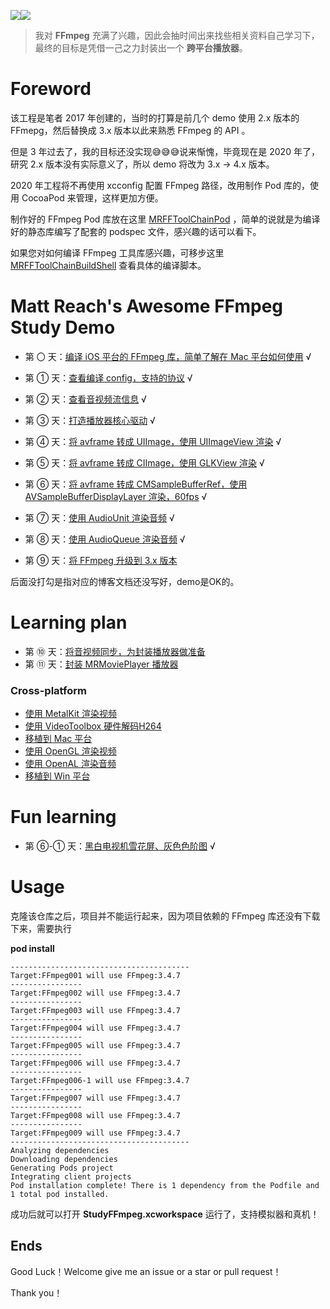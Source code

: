 
![](md/imgs/MR-16-9.png)[![](md/imgs/ffmpeg.png)](http://ffmpeg.org/) 


> 我对 **FFmpeg** 充满了兴趣，因此会抽时间出来找些相关资料自己学习下，最终的目标是凭借一己之力封装出一个 **跨平台播放器**。

# Foreword

该工程是笔者 2017 年创建的，当时的打算是前几个 demo 使用 2.x 版本的 FFmepg，然后替换成 3.x 版本以此来熟悉 FFmpeg 的 API 。

但是 3 年过去了，我的目标还没实现😅😅😅说来惭愧，毕竟现在是 2020 年了，研究 2.x 版本没有实际意义了，所以 demo 将改为 3.x -> 4.x 版本。

2020 年工程将不再使用 xcconfig 配置 FFmpeg 路径，改用制作 Pod 库的，使用 CocoaPod 来管理，这样更加方便。

制作好的 FFmpeg Pod 库放在这里 [MRFFToolChainPod](https://github.com/debugly/MRFFToolChainPod) ，简单的说就是为编译好的静态库编写了配套的 podspec 文件，感兴趣的话可以看下。

如果您对如何编译 FFmpeg 工具库感兴趣，可移步这里 [MRFFToolChainBuildShell](https://github.com/debugly/MRFFToolChainBuildShell) 查看具体的编译脚本。


# Matt Reach's Awesome FFmpeg Study Demo

- 第 〇 天：[编译 iOS 平台的 FFmpeg 库，简单了解在 Mac 平台如何使用](md/000.md) √

- 第 ① 天：[查看编译 config，支持的协议](md/001.md) √

- 第 ② 天：[查看音视频流信息](md/002.md) √

- 第 ③ 天：[打造播放器核心驱动](md/003.md) √ 

- 第 ④ 天：[将 avframe 转成 UIImage，使用 UIImageView 渲染](md/004.md) √

- 第 ⑤ 天：[将 avframe 转成 CIImage，使用 GLKView 渲染](md/005.md) √

- 第 ⑥ 天：[将 avframe 转成 CMSampleBufferRef，使用 AVSampleBufferDisplayLayer 渲染，60fps](md/006.md) √

- 第 ⑦ 天：[使用 AudioUnit 渲染音频](md/007.md) √

- 第 ⑧ 天：[使用 AudioQueue 渲染音频](md/008.md) √

- 第 ⑨ 天：[将 FFmpeg 升级到 3.x 版本](md/009.md)

后面没打勾是指对应的博客文档还没写好，demo是OK的。

# Learning plan

- 第 ⑩ 天：[将音视频同步，为封装播放器做准备](md/010.md)
- 第 ⑪ 天：[封装 MRMoviePlayer 播放器](md/011.md)

### Cross-platform

- [使用 MetalKit 渲染视频]()
- [使用 VideoToolbox 硬件解码H264]()
- [移植到 Mac 平台](md/012.md)
- [使用 OpenGL 渲染视频](md/013.md)
- [使用 OpenAL 渲染音频](md/014.md)
- [移植到 Win 平台](md/016.md)

# Fun learning

- 第 ⑥-① 天：[黑白电视机雪花屏、灰色色阶图](md/006-1.md) √

# Usage

克隆该仓库之后，项目并不能运行起来，因为项目依赖的 FFmpeg 库还没有下载下来，需要执行

**pod install**

```
----------------------------------------
Target:FFmpeg001 will use FFmpeg:3.4.7
----------------
Target:FFmpeg002 will use FFmpeg:3.4.7
----------------
Target:FFmpeg003 will use FFmpeg:3.4.7
----------------
Target:FFmpeg004 will use FFmpeg:3.4.7
----------------
Target:FFmpeg005 will use FFmpeg:3.4.7
----------------
Target:FFmpeg006 will use FFmpeg:3.4.7
----------------
Target:FFmpeg006-1 will use FFmpeg:3.4.7
----------------
Target:FFmpeg007 will use FFmpeg:3.4.7
----------------
Target:FFmpeg008 will use FFmpeg:3.4.7
----------------
Target:FFmpeg009 will use FFmpeg:3.4.7
----------------------------------------
Analyzing dependencies
Downloading dependencies
Generating Pods project
Integrating client projects
Pod installation complete! There is 1 dependency from the Podfile and 1 total pod installed.
```

成功后就可以打开 **StudyFFmpeg.xcworkspace** 运行了，支持模拟器和真机！

## Ends

Good Luck！Welcome give me an issue or a star or pull request！

Thank you！